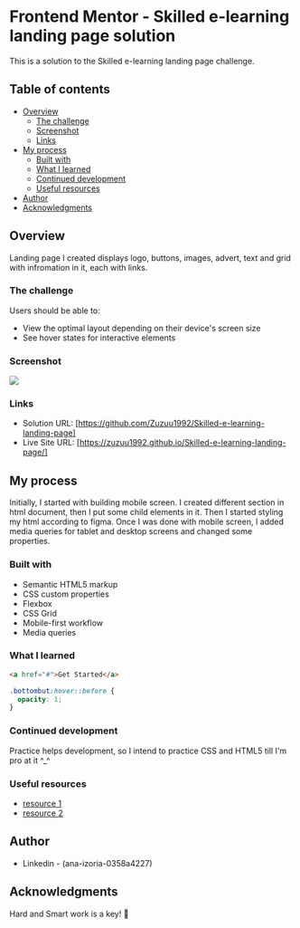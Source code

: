 # Frontend Mentor - Skilled e-learning landing page solution

This is a solution to the Skilled e-learning landing page challenge.

## Table of contents

- [Overview](#overview)
  - [The challenge](#the-challenge)
  - [Screenshot](#screenshot)
  - [Links](#links)
- [My process](#my-process)
  - [Built with](#built-with)
  - [What I learned](#what-i-learned)
  - [Continued development](#continued-development)
  - [Useful resources](#useful-resources)
- [Author](#author)
- [Acknowledgments](#acknowledgments)


## Overview

Landing page I created displays logo, buttons, images, advert, text and grid with infromation in it, each with links.

### The challenge

Users should be able to:

- View the optimal layout depending on their device's screen size
- See hover states for interactive elements

### Screenshot

![](/relative/path/to/screenshot.png?raw=true)


### Links

- Solution URL: [https://github.com/Zuzuu1992/Skilled-e-learning-landing-page]
- Live Site URL: [https://zuzuu1992.github.io/Skilled-e-learning-landing-page/]


## My process

Initially, I started with building mobile screen. I created different section in html document, then I put some child elements in it. Then I started
styling my html according to figma. Once I was done with mobile screen, I added media queries for tablet and desktop screens and changed some properties.


### Built with

- Semantic HTML5 markup
- CSS custom properties
- Flexbox
- CSS Grid
- Mobile-first workflow
- Media queries


### What I learned

```html
<a href="#">Get Started</a>
```
```css
.bottombut:hover::before {
  opacity: 1;
}
```

### Continued development

Practice helps development, so I intend to practice CSS and HTML5 till I'm pro at it ^_^


### Useful resources

- [resource 1](https://www.w3schools.com/cssref/sel_before.php)
- [resource 2](https://www.w3schools.com/css/css_rwd_grid.asp) 


## Author

- Linkedin - (ana-izoria-0358a4227)


## Acknowledgments

Hard and Smart work is a key! 🚀